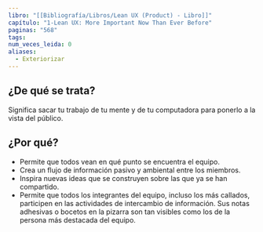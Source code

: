 ```yaml
---
libro: "[[Bibliografía/Libros/Lean UX (Product) - Libro]]"
capítulo: "1-Lean UX: More Important Now Than Ever Before"
paginas: "568"
tags: 
num_veces_leida: 0
aliases:
  - Exteriorizar
---
```

## ¿De qué se trata?

Significa sacar tu trabajo de tu mente y de tu computadora para ponerlo a la vista del público. 
## ¿Por qué?

* Permite que todos vean en qué punto se encuentra el equipo. 
* Crea un flujo de información pasivo y ambiental entre los miembros. 
* Inspira nuevas ideas que se construyen sobre las que ya se han compartido.
* Permite que todos los integrantes del equipo, incluso los más callados, participen en las actividades de intercambio de información. Sus notas adhesivas o bocetos en la pizarra son tan visibles como los de la persona más destacada del equipo.

